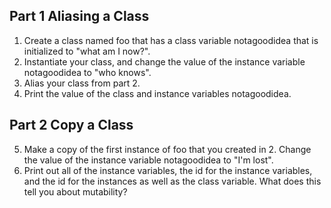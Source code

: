 ## Part 1 Aliasing a Class
1. Create a class named foo that has a class variable notagoodidea that is initialized to "what am I now?".
2. Instantiate your class, and change the value of the instance variable notagoodidea to "who knows".
3. Alias your class from part 2.
4. Print the value of the class and instance variables notagoodidea.

## Part 2 Copy a Class
5. Make a copy of the first instance of foo that you created in 2. Change the value of the instance variable notagoodidea
to "I'm lost".
6. Print out all of the instance variables, the id for the instance variables, and the id for the instances as well as the class variable. What does this tell you about mutability?
